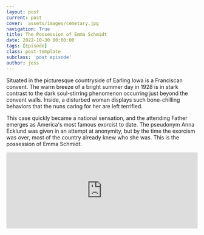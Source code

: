 ```yaml
---
layout: post
current: post
cover:  assets/images/cemetary.jpg
navigation: True
title: The Possession of Emma Schmidt
date: 2022-10-30 00:00:00
tags: [Episode]
class: post-template
subclass: 'post episode'
author: jess
---
```


Situated in the picturesque countryside of Earling Iowa is a Franciscan convent. The warm breeze of a bright summer day in 1928 is in stark contrast to the dark soul-stirring phenomenon occurring just beyond the convent walls. Inside, a disturbed woman displays such bone-chilling behaviors that the nuns caring for her are left terrified.

This case quickly became a national sensation, and the attending Father emerges as America's most famous exorcist to date. The pseudonym Anna Ecklund was given in an attempt at anonymity, but by the time the exorcism was over, most of the country already knew who she was. This is the possession of Emma Schmidt.

<iframe src="https://www.buzzsprout.com/2049734/11576930-the-possession-of-emma-schmidt?client_source=small_player&iframe=true" loading="lazy" width="100%" height="200" frameborder="0" scrolling="no" title='Hosting Evil, The Possession of Emma Schmidt'></iframe>